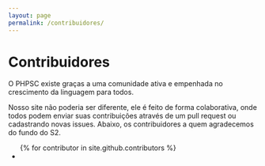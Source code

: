 ```yaml
---
layout: page
permalink: /contribuidores/
---
```

# Contribuidores

O PHPSC existe graças a uma comunidade ativa e empenhada no crescimento da linguagem para todos.

Nosso site não poderia ser diferente, ele é feito de forma colaborativa, onde todos podem enviar suas contribuições através 
de um pull request ou cadastrando novas issues. Abaixo, os contribuidores a quem agradecemos do fundo do S2.

<ul>
    {% for contributor in site.github.contributors %}
    <li>
        <a href="https://github.com/{{ contributor.login }}" target="_blank>
            <img src="{{ contributor.avatar_url }}" class="img-thumbnail img-rounded" alt="Github Avatar">
        </a>
        <a href="https://github.com/{{ contributor.login }}" target="_blank>@{{ contributor.login }}</a>
    </li>
    {% endfor %}
</ul>
        